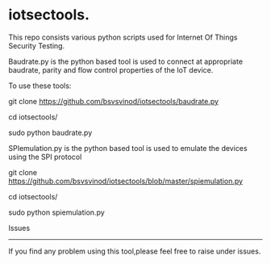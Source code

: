 # iotsectools.

This repo consists various python scripts used for Internet Of Things Security Testing.

Baudrate.py is the python based tool is used to connect at appropriate baudrate, parity and flow control properties of the IoT device.

To use these tools:

git clone https://github.com/bsvsvinod/iotsectools/baudrate.py

cd iotsectools/

sudo python baudrate.py


SPIemulation.py is the python based tool is used to emulate the devices using the SPI protocol

git clone https://github.com/bsvsvinod/iotsectools/blob/master/spiemulation.py

cd iotsectools/

sudo python spiemulation.py













Issues
_____________

If you find any problem using this tool,please feel free to raise under issues.





